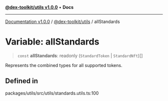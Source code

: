 [**@dex-toolkit/utils v1.0.0**](../README.md) • **Docs**

***

[Documentation v1.0.0](../../../packages.md) / [@dex-toolkit/utils](../README.md) / allStandards

# Variable: allStandards

> `const` **allStandards**: readonly (`StandardToken` \| `StandardNft`)[]

Represents the combined types for all supported tokens.

## Defined in

packages/utils/src/utils/standards.utils.ts:100

